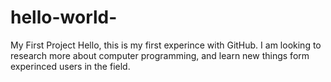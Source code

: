 # hello-world-
My First Project
Hello, this is my first experince with GitHub. I am looking to research more about computer programming, and learn new things form experinced users in the field. 
